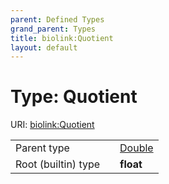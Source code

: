 ```yaml
---
parent: Defined Types
grand_parent: Types
title: biolink:Quotient
layout: default
---
```


# Type: Quotient




URI: [biolink:Quotient](https://w3id.org/biolink/Quotient)

|  |  |  |
| --- | --- | --- |
| Parent type | | [Double](types/Double.md) |
| Root (builtin) type | | **float** |
